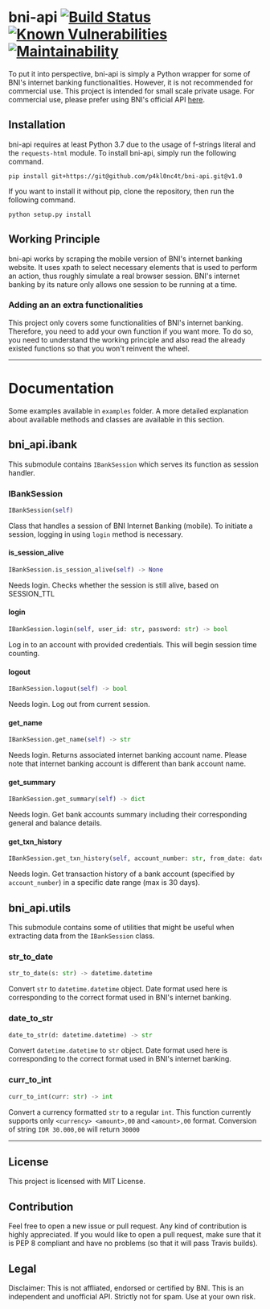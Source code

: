 # bni-api [![Build Status](https://travis-ci.com/p4kl0nc4t/bni-api.svg?branch=master)](https://travis-ci.com/p4kl0nc4t/bni-api) [![Known Vulnerabilities](https://snyk.io/test/github/p4kl0nc4t/bni-api/badge.svg)](https://snyk.io/test/github/p4kl0nc4t/bni-api) [![Maintainability](https://api.codeclimate.com/v1/badges/534cdafc6bac682b7e43/maintainability)](https://codeclimate.com/github/p4kl0nc4t/bni-api/maintainability)
To put it into perspective, bni-api is simply a Python wrapper for some of BNI's internet banking functionalities. However, it is not recommended for commercial use. This project is intended for small scale private usage. For commercial use, please prefer using BNI's official API <a href="https://www.bni.co.id/id-id/bisnis/perbankanbisnis/services/otherservices">here</a>.
## Installation
bni-api requires at least Python 3.7 due to the usage of f-strings literal and the `requests-html` module.
To install bni-api, simply run the following command.
```
pip install git+https://git@github.com/p4kl0nc4t/bni-api.git@v1.0
```
If you want to install it without pip, clone the repository, then run the following command.
```
python setup.py install
```
## Working Principle
bni-api works by scraping the mobile version of BNI's internet banking website. It uses xpath to select necessary elements that is used to perform an action, thus roughly simulate a real browser session. BNI's internet banking by its nature only allows one session to be running at a time.
### Adding an an extra functionalities
This project only covers some functionalities of BNI's internet banking. Therefore, you need to add your own function if you want more. To do so, you need to understand the working principle and also read the already existed functions so that you won't reinvent the wheel.   

<hr>

# Documentation
Some examples available in `examples` folder. A more detailed explanation about available methods and classes are available in this section.
## bni_api.ibank
This submodule contains ```IBankSession``` which serves its function as session handler.
### IBankSession
```python
IBankSession(self)
```
Class that handles a session of BNI Internet Banking (mobile).
To initiate a session, logging in using `login` method is necessary.
#### is_session_alive
```python
IBankSession.is_session_alive(self) -> None
```
Needs login. Checks whether the session is still alive,
based on SESSION_TTL
#### login
```python
IBankSession.login(self, user_id: str, password: str) -> bool
```
Log in to an account with provided credentials.
This will begin session time counting.
#### logout
```python
IBankSession.logout(self) -> bool
```
Needs login. Log out from current session.
#### get_name
```python
IBankSession.get_name(self) -> str
```
Needs login. Returns associated internet banking account name.
Please note that internet banking account is different than
bank account name.
#### get_summary
```python
IBankSession.get_summary(self) -> dict
```
Needs login. Get bank accounts summary including their corresponding
general and balance details.
#### get_txn_history
```python
IBankSession.get_txn_history(self, account_number: str, from_date: datetime.datetime, to_date: datetime.datetime) -> list
```
Needs login. Get transaction history of a bank account (specified by
`account_number`) in a specific date range (max is 30 days).
## bni_api.utils
This submodule contains some of utilities that might be useful when extracting data from the ```IBankSession``` class.
### str_to_date
```python
str_to_date(s: str) -> datetime.datetime
```
Convert `str` to `datetime.datetime` object. Date format used
here is corresponding to the correct format used in BNI's
internet banking.

### date_to_str
```python
date_to_str(d: datetime.datetime) -> str
```
Convert `datetime.datetime` to `str` object. Date format used
here is corresponding to the correct format used in BNI's
internet banking.

### curr_to_int
```python
curr_to_int(curr: str) -> int
```
Convert a currency formatted `str` to a regular `int`.
This function currently supports only `<currency> <amount>,00`
and `<amount>,00` format.
Conversion of string `IDR 30.000,00` will return `30000`

<hr>

## License
This project is licensed with MIT License.

## Contribution
Feel free to open a new issue or pull request. Any kind of contribution is highly appreciated. If you would like to open a pull request, make sure that it is PEP 8 compliant and have no problems (so that it will pass Travis builds).

## Legal
Disclaimer: This is not affliated, endorsed or certified by BNI. This is an independent and unofficial API. Strictly not for spam. Use at your own risk.
